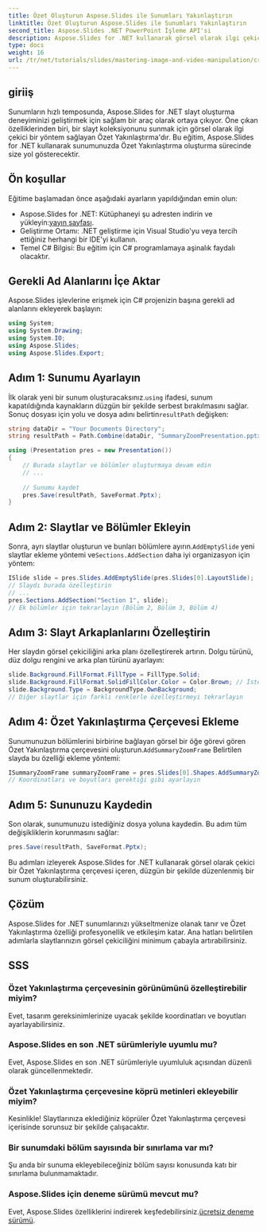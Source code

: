 ```yaml
---
title: Özet Oluşturun Aspose.Slides ile Sunumları Yakınlaştırın
linktitle: Özet Oluşturun Aspose.Slides ile Sunumları Yakınlaştırın
second_title: Aspose.Slides .NET PowerPoint İşleme API'si
description: Aspose.Slides for .NET kullanarak görsel olarak ilgi çekici Özet Yakınlaştırmaları oluşturarak sunum becerilerinizi nasıl geliştireceğinizi keşfedin. Bu adım adım eğitim, sunumunuzu ayarlamaktan slaytları özelleştirmeye ve etkileşimli öğeler eklemeye kadar her şeyi kapsar.
type: docs
weight: 16
url: /tr/net/tutorials/slides/mastering-image-and-video-manipulation/create-summary-zoom/
---
```

## giriiş

Sunumların hızlı temposunda, Aspose.Slides for .NET slayt oluşturma deneyiminizi geliştirmek için sağlam bir araç olarak ortaya çıkıyor. Öne çıkan özelliklerinden biri, bir slayt koleksiyonunu sunmak için görsel olarak ilgi çekici bir yöntem sağlayan Özet Yakınlaştırma'dır. Bu eğitim, Aspose.Slides for .NET kullanarak sunumunuzda Özet Yakınlaştırma oluşturma sürecinde size yol gösterecektir.

## Ön koşullar

Eğitime başlamadan önce aşağıdaki ayarların yapıldığından emin olun:

-  Aspose.Slides for .NET: Kütüphaneyi şu adresten indirin ve yükleyin:[yayın sayfası](https://releases.aspose.com/slides/net/).
- Geliştirme Ortamı: .NET geliştirme için Visual Studio'yu veya tercih ettiğiniz herhangi bir IDE'yi kullanın.
- Temel C# Bilgisi: Bu eğitim için C# programlamaya aşinalık faydalı olacaktır.

## Gerekli Ad Alanlarını İçe Aktar

Aspose.Slides işlevlerine erişmek için C# projenizin başına gerekli ad alanlarını ekleyerek başlayın:

```csharp
using System;
using System.Drawing;
using System.IO;
using Aspose.Slides;
using Aspose.Slides.Export;
```

## Adım 1: Sunumu Ayarlayın

İlk olarak yeni bir sunum oluşturacaksınız.`using` ifadesi, sunum kapatıldığında kaynakların düzgün bir şekilde serbest bırakılmasını sağlar. Sonuç dosyası için yolu ve dosya adını belirtin`resultPath` değişken:

```csharp
string dataDir = "Your Documents Directory";
string resultPath = Path.Combine(dataDir, "SummaryZoomPresentation.pptx");

using (Presentation pres = new Presentation())
{
    // Burada slaytlar ve bölümler oluşturmaya devam edin
    // ...
    
    // Sunumu kaydet
    pres.Save(resultPath, SaveFormat.Pptx);
}
```

## Adım 2: Slaytlar ve Bölümler Ekleyin

 Sonra, ayrı slaytlar oluşturun ve bunları bölümlere ayırın.`AddEmptySlide` yeni slaytlar ekleme yöntemi ve`Sections.AddSection` daha iyi organizasyon için yöntem:

```csharp
ISlide slide = pres.Slides.AddEmptySlide(pres.Slides[0].LayoutSlide);
// Slaydı burada özelleştirin
// ...
pres.Sections.AddSection("Section 1", slide);
// Ek bölümler için tekrarlayın (Bölüm 2, Bölüm 3, Bölüm 4)
```

## Adım 3: Slayt Arkaplanlarını Özelleştirin

Her slaydın görsel çekiciliğini arka planı özelleştirerek artırın. Dolgu türünü, düz dolgu rengini ve arka plan türünü ayarlayın:

```csharp
slide.Background.FillFormat.FillType = FillType.Solid;
slide.Background.FillFormat.SolidFillColor.Color = Color.Brown; // İstediğiniz rengi seçin
slide.Background.Type = BackgroundType.OwnBackground;
// Diğer slaytlar için farklı renklerle özelleştirmeyi tekrarlayın
```

## Adım 4: Özet Yakınlaştırma Çerçevesi Ekleme

Sunumunuzun bölümlerini birbirine bağlayan görsel bir öğe görevi gören Özet Yakınlaştırma çerçevesini oluşturun.`AddSummaryZoomFrame` Belirtilen slayda bu özelliği ekleme yöntemi:

```csharp
ISummaryZoomFrame summaryZoomFrame = pres.Slides[0].Shapes.AddSummaryZoomFrame(150, 50, 300, 200);
// Koordinatları ve boyutları gerektiği gibi ayarlayın
```

## Adım 5: Sununuzu Kaydedin

Son olarak, sunumunuzu istediğiniz dosya yoluna kaydedin. Bu adım tüm değişikliklerin korunmasını sağlar:

```csharp
pres.Save(resultPath, SaveFormat.Pptx);
```

Bu adımları izleyerek Aspose.Slides for .NET kullanarak görsel olarak çekici bir Özet Yakınlaştırma çerçevesi içeren, düzgün bir şekilde düzenlenmiş bir sunum oluşturabilirsiniz.

## Çözüm

Aspose.Slides for .NET sunumlarınızı yükseltmenize olanak tanır ve Özet Yakınlaştırma özelliği profesyonellik ve etkileşim katar. Ana hatları belirtilen adımlarla slaytlarınızın görsel çekiciliğini minimum çabayla artırabilirsiniz.

## SSS

### Özet Yakınlaştırma çerçevesinin görünümünü özelleştirebilir miyim?
Evet, tasarım gereksinimlerinize uyacak şekilde koordinatları ve boyutları ayarlayabilirsiniz.

### Aspose.Slides en son .NET sürümleriyle uyumlu mu?
Evet, Aspose.Slides en son .NET sürümleriyle uyumluluk açısından düzenli olarak güncellenmektedir.

### Özet Yakınlaştırma çerçevesine köprü metinleri ekleyebilir miyim?
Kesinlikle! Slaytlarınıza eklediğiniz köprüler Özet Yakınlaştırma çerçevesi içerisinde sorunsuz bir şekilde çalışacaktır.

### Bir sunumdaki bölüm sayısında bir sınırlama var mı?
Şu anda bir sunuma ekleyebileceğiniz bölüm sayısı konusunda katı bir sınırlama bulunmamaktadır.

### Aspose.Slides için deneme sürümü mevcut mu?
 Evet, Aspose.Slides özelliklerini indirerek keşfedebilirsiniz.[ücretsiz deneme sürümü](https://releases.aspose.com/).
